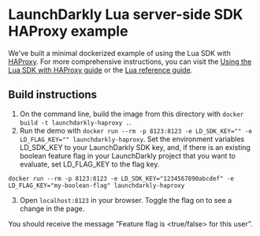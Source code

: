 # LaunchDarkly Lua server-side SDK HAProxy example

We've built a minimal dockerized example of using the Lua SDK with [HAProxy](https://www.haproxy.org/). For more comprehensive instructions, you can visit the [Using the Lua SDK with HAProxy guide](https://docs.launchdarkly.com/guides/sdk/haproxy) or the [Lua reference guide](https://docs.launchdarkly.com/sdk/server-side/lua).

## Build instructions

1. On the command line, build the image from this directory with `docker build -t launchdarkly-haproxy .`.
2. Run the demo with `docker run --rm -p 8123:8123 -e LD_SDK_KEY="" -e LD_FLAG_KEY="" launchdarkly-haproxy`. Set the environment variables LD_SDK_KEY to your LaunchDarkly SDK key, and, if there is an existing boolean feature flag in your LaunchDarkly project that you want to evaluate, set LD_FLAG_KEY to the flag key.

```
docker run --rm -p 8123:8123 -e LD_SDK_KEY="1234567890abcdef" -e LD_FLAG_KEY="my-boolean-flag" launchdarkly-haproxy
```

3. Open `localhost:8123` in your browser. Toggle the flag on to see a change in the page. 

You should receive the message ”Feature flag is <true/false> for this user”.
